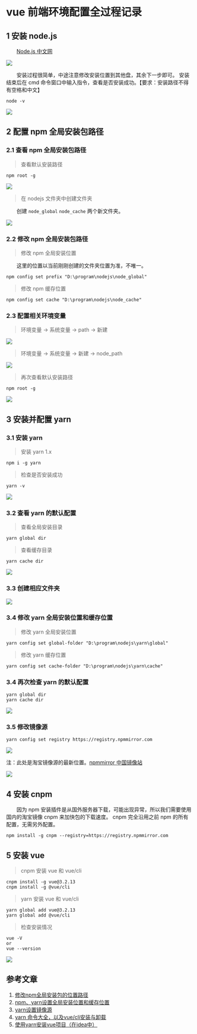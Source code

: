 # vue 前端环境配置全过程记录

## 1 安装 node.js

&emsp;&emsp;[Node.js 中文网](http://nodejs.cn/download/)

![](vue_files/1.jpg)

&emsp;&emsp;安装过程很简单，中途注意修改安装位置到其他盘，其余下一步即可。
安装结束后在 cmd 命令窗口中输入指令，查看是否安装成功。【要求：安装路径不得有空格和中文】

```
node -v
```

![](vue_files/2.jpg)

## 2 配置 npm 全局安装包路径

### 2.1 查看 npm 全局安装包路径

> 查看默认安装路径

```
npm root -g
```

![](vue_files/3.jpg)

> 在 nodejs 文件夹中创建文件夹

&emsp;&emsp;创建 `node_global` `node_cache` 两个新文件夹。

![](vue_files/4.jpg)

### 2.2 修改 npm 全局安装包路径

> 修改 npm 全局安装位置

&emsp;&emsp;这里的位置以当前刚刚创建的文件夹位置为准，不唯一。

```
npm config set prefix "D:\program\nodejs\node_global"
```

> 修改 npm 缓存位置

```
npm config set cache "D:\program\nodejs\node_cache"
```

### 2.3 配置相关环境变量

> 环境变量 → 系统变量 → path → 新建

![](vue_files/5.jpg)

> 环境变量 → 系统变量 → 新建 → node_path

![](vue_files/6.jpg)

> 再次查看默认安装路径

```
npm root -g
```

![](vue_files/7.jpg)

## 3 安装并配置 yarn

### 3.1 安装 yarn

> 安装 yarn 1.x

```
npm i -g yarn
```

> 检查是否安装成功

```
yarn -v
```

![](vue_files/8.jpg)

### 3.2 查看 yarn 的默认配置

> 查看全局安装目录

```
yarn global dir
```

> 查看缓存目录

```
yarn cache dir
```

![](vue_files/9.jpg)

### 3.3 创建相应文件夹

![](vue_files/10.jpg)

### 3.4 修改 yarn 全局安装位置和缓存位置

> 修改 yarn 全局安装位置

```
yarn config set global-folder "D:\program\nodejs\yarn\global"
```

> 修改 yarn 缓存位置

```
yarn config set cache-folder "D:\program\nodejs\yarn\cache"
```

### 3.4 再次检查 yarn 的默认配置

```
yarn global dir
yarn cache dir
```

![](vue_files/11.jpg)

### 3.5 修改镜像源

```
yarn config set registry https://registry.npmmirror.com
```

![](vue_files/12.jpg)

注：此处是淘宝镜像源的最新位置。[npmmirror 中国镜像站](https://npmmirror.com/)

![](vue_files/13.jpg)

## 4 安装 cnpm

&emsp;&emsp;因为 npm 安装插件是从国外服务器下载，可能出现异常，所以我们需要使用国内的淘宝镜像 cnpm 来加快包的下载速度。
cnpm 完全沿用之前 npm 的所有配置，无需另外配置。

```
npm install -g cnpm --registry=https://registry.npmmirror.com
```

## 5 安装 vue 

> cnpm 安装 vue 和 vue/cli

```
cnpm install -g vue@3.2.13
cnpm install -g @vue/cli
```

> yarn 安装 vue 和 vue/cli

```
yarn global add vue@3.2.13
yarn global add @vue/cli
```

> 检查安装情况

```
vue -V
or
vue --version
```

![](vue_files/14.jpg)

## 参考文章

1. [修改npm全局安装包的位置路径](https://blog.csdn.net/bealei/article/details/115658300)
2. [npm、yarn设置全局安装位置和缓存位置](https://www.jianshu.com/p/30ba1da2bde1)
3. [yarn设置镜像源](https://blog.csdn.net/zhudingfengshen/article/details/121512841)
4. [yarn 命令大全，以及vue/cli安装与卸载](https://blog.csdn.net/jw19950424/article/details/108280351)
5. [使用yarn安装vue项目（在idea中）](https://blog.csdn.net/wwppp987/article/details/106784422)